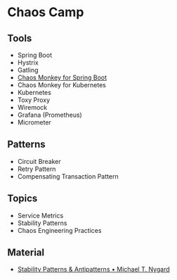 # Chaos Camp

## Tools
* Spring Boot
* Hystrix
* Gatling
* [Chaos Monkey for Spring Boot](https://codecentric.github.io/chaos-monkey-spring-boot/)
* Chaos Monkey for Kubernetes
* Kubernetes
* Toxy Proxy
* Wiremock
* Grafana (Prometheus)
* Micrometer 

## Patterns
* Circuit Breaker
* Retry Pattern
* Compensating Transaction Pattern

## Topics
* Service Metrics
* Stability Patterns
* Chaos Engineering Practices

## Material
* [Stability Patterns & Antipatterns • Michael T. Nygard](https://m.youtube.com/watch?v=VZePNGQojfA)

